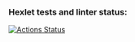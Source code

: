 ### Hexlet tests and linter status:
[![Actions Status](https://github.com/evgenii-sergeev/layout-designer-project-58/workflows/hexlet-check/badge.svg)](https://github.com/evgenii-sergeev/layout-designer-project-58/actions)